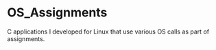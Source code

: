 # OS_Assignments
C applications I developed for Linux that use various OS calls as part of assignments.
